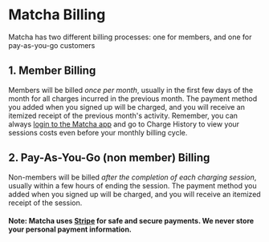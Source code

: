 # Matcha Billing

Matcha has two different billing processes: one for members, and one for pay-as-you-go customers

## 1. Member Billing

Members will be billed *once per month*, usually in the first few days of the month for all charges incurred in the previous month. The payment method you added when you signed up will be charged, and you will receive an itemized receipt of the previous month's activity. Remember, you can always [login to the Matcha app](https://app.matchaelectric.com/signin) and go to Charge History to view your sessions costs even before your monthly billing cycle.

## 2. Pay-As-You-Go (non member) Billing

Non-members will be billed *after the completion of each charging session*, usually within a few hours of ending the session. The payment method you added when you signed up will be charged, and you will receive an itemized receipt of the session.

#### Note: Matcha uses [Stripe](https://stripe.com/) for safe and secure payments. We never store your personal payment information. 
